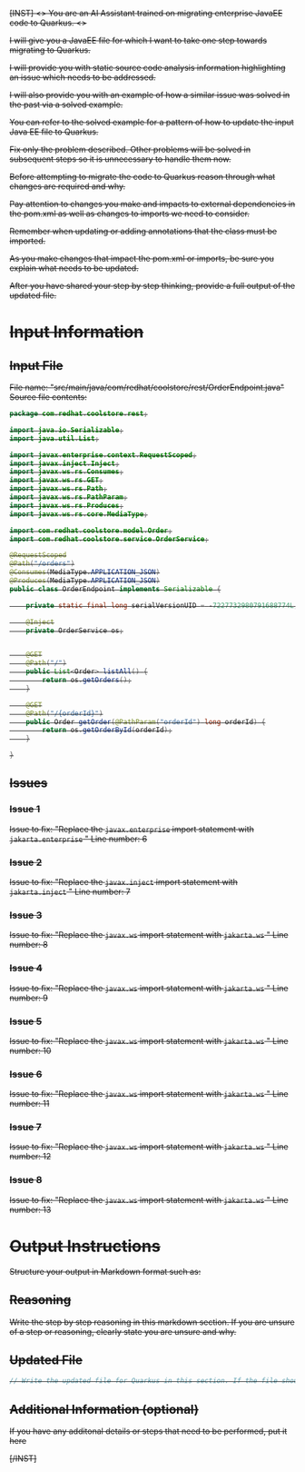 
<s>[INST] <<SYS>>
You are an AI Assistant trained on migrating enterprise JavaEE code to Quarkus.
<</SYS>>

I will give you a JavaEE file for which I want to take one step towards migrating to Quarkus.

I will provide you with static source code analysis information highlighting an issue which needs to be addressed.

I will also provide you with an example of how a similar issue was solved in the past via a solved example.

You can refer to the solved example for a pattern of how to update the input Java EE file to Quarkus.

Fix only the problem described. Other problems will be solved in subsequent steps so it is unnecessary to handle them now.

Before attempting to migrate the code to Quarkus reason through what changes are required and why.

Pay attention to changes you make and impacts to external dependencies in the pom.xml as well as changes to imports we need to consider.

Remember when updating or adding annotations that the class must be imported.

As you make changes that impact the pom.xml or imports, be sure you explain what needs to be updated.

After you have shared your step by step thinking, provide a full output of the updated file.
# Input Information

## Input File

File name: "src/main/java/com/redhat/coolstore/rest/OrderEndpoint.java"
Source file contents:
```java
package com.redhat.coolstore.rest;

import java.io.Serializable;
import java.util.List;

import javax.enterprise.context.RequestScoped;
import javax.inject.Inject;
import javax.ws.rs.Consumes;
import javax.ws.rs.GET;
import javax.ws.rs.Path;
import javax.ws.rs.PathParam;
import javax.ws.rs.Produces;
import javax.ws.rs.core.MediaType;

import com.redhat.coolstore.model.Order;
import com.redhat.coolstore.service.OrderService;

@RequestScoped
@Path("/orders")
@Consumes(MediaType.APPLICATION_JSON)
@Produces(MediaType.APPLICATION_JSON)
public class OrderEndpoint implements Serializable {

    private static final long serialVersionUID = -7227732980791688774L;

    @Inject
    private OrderService os;


    @GET
    @Path("/")
    public List<Order> listAll() {
        return os.getOrders();
    }

    @GET
    @Path("/{orderId}")
    public Order getOrder(@PathParam("orderId") long orderId) {
        return os.getOrderById(orderId);
    }

}

```

## Issues

### Issue 1
Issue to fix: "Replace the `javax.enterprise` import statement with `jakarta.enterprise` "
Line number: 6
### Issue 2
Issue to fix: "Replace the `javax.inject` import statement with `jakarta.inject` "
Line number: 7
### Issue 3
Issue to fix: "Replace the `javax.ws` import statement with `jakarta.ws` "
Line number: 8
### Issue 4
Issue to fix: "Replace the `javax.ws` import statement with `jakarta.ws` "
Line number: 9
### Issue 5
Issue to fix: "Replace the `javax.ws` import statement with `jakarta.ws` "
Line number: 10
### Issue 6
Issue to fix: "Replace the `javax.ws` import statement with `jakarta.ws` "
Line number: 11
### Issue 7
Issue to fix: "Replace the `javax.ws` import statement with `jakarta.ws` "
Line number: 12
### Issue 8
Issue to fix: "Replace the `javax.ws` import statement with `jakarta.ws` "
Line number: 13
# Output Instructions

Structure your output in Markdown format such as:

## Reasoning

Write the step by step reasoning in this markdown section. If you are unsure of a step or reasoning, clearly state you are unsure and why.

## Updated File

```java
// Write the updated file for Quarkus in this section. If the file should be removed, make the content of the updated file a comment explaining it should be removed.
```

## Additional Information (optional)

If you have any additonal details or steps that need to be performed, put it here

[/INST]
